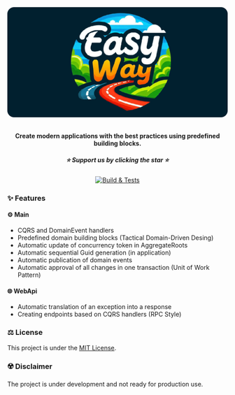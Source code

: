 <div align="center">
    <img src="assets/easy-way-readme-logo.png">
</div>

  <p align="center">
  <br />
    <b>Create modern applications with the best practices using predefined building blocks.</b>
    <br />
  </p>
  
<div align="center">

#####  :star: Support us by clicking the star :star:

[![Build & Tests](https://github.com/StrategiCoding/EasyWay/actions/workflows/build-and-tests.yaml/badge.svg)](https://github.com/StrategiCoding/EasyWay/actions/workflows/build-and-tests.yaml)

</div>

### ✨ Features

#### :gear: Main
- CQRS and DomainEvent handlers
- Predefined domain building blocks (Tactical Domain-Driven Desing)
- Automatic update of concurrency token in AggregateRoots
- Automatic sequential Guid generation (in application)
- Automatic publication of domain events
- Automatic approval of all changes in one transaction (Unit of Work Pattern)

#### :globe_with_meridians: WebApi
- Automatic translation of an exception into a response
- Creating endpoints based on CQRS handlers (RPC Style)

### :balance_scale: License
This project is under the [MIT License](https://github.com/StrategiCoding/EasyWay/blob/main/LICENSE).

### :radioactive: Disclaimer
The project is under development and not ready for production use.
